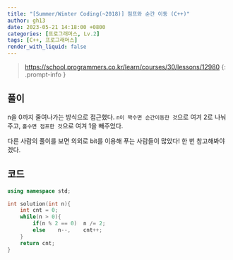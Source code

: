 ```yaml
---
title: "[Summer/Winter Coding(~2018)] 점프와 순간 이동 (C++)"
author: gh13
date: 2023-05-21 14:18:00 +0800
categories: [프로그래머스, Lv.2]
tags: [C++, 프로그래머스]
render_with_liquid: false
---
```


> <https://school.programmers.co.kr/learn/courses/30/lessons/12980>
{: .prompt-info }

## 풀이

n을 0까지 줄여나가는 방식으로 접근했다. `n이 짝수면 순간이동한 것`으로 여겨 2로 나눠주고, `홀수면 점프한 것`으로 여겨 1을 빼주었다.

다른 사람의 풀이를 보면 의외로 bit를 이용해 푸는 사람들이 많았다! 한 번 참고해봐야겠다.

## 코드

```cpp
using namespace std;

int solution(int n){
    int cnt = 0;
    while(n > 0){
        if(n % 2 == 0)  n /= 2;
        else    n--,    cnt++;
    }
    return cnt;
}
```
